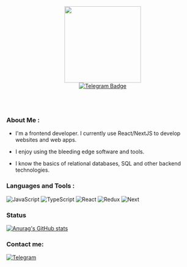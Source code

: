 <div id="header" align="center">
  <img src="https://i.giphy.com/media/26tn33aiTi1jkl6H6/200w.webp" width="200"/>
  <div id="badges">
  <a href="https://t.me/mormichael">
    <img src="https://img.shields.io/badge/Telegram-090909?style=for-the-badge&logo=telegram&logoColor=27A0D9" alt="Telegram Badge"/>
  </a>
</div>
  <img src="https://komarev.com/ghpvc/?username=mor-michael&style=flat-square&color=blue" alt=""/>
</div>

<div align="center">
</div>

<br></br>

### About Me :

- I'm a frontend developer. I currently use React/NextJS to develop websites and web apps.

- I enjoy using the bleeding edge software and tools.

- I know the basics of relational databases, SQL and other backend technologies.

### Languages and Tools :

![JavaScript](https://img.shields.io/badge/-JavaScript-090909?style=for-the-badge&logo=JavaScript&logoColor=E9D54D)
![TypeScript](https://img.shields.io/badge/-TypeScript-090909?style=for-the-badge&logo=TypeScript&logoColor=3178C6)
![React](https://img.shields.io/badge/-REACT-090909?style=for-the-badge&logo=React&logoColor=blue)
![Redux](https://img.shields.io/badge/-REDUX-090909?style=for-the-badge&logo=Redux&logoColor=764ABD)
![Next](https://img.shields.io/badge/-NEXT-090909?style=for-the-badge&logo=&logoColor=764ABD)

### Status

[![Anurag's GitHub stats](https://github-readme-stats.vercel.app/api?username=mor-michael&show_icons=true&theme=dark)]()

### Contact me:

[![Telegram](https://img.shields.io/badge/-Telegram-090909?style=for-the-badge&logo=telegram&logoColor=27A0D9)](https://t.me/mormichael)
